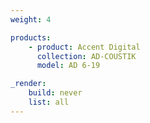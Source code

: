 ```yaml
---
weight: 4

products:
    - product: Accent Digital
      collection: AD-COUSTIK
      model: AD 6-19

_render:
    build: never
    list: all
---
```

